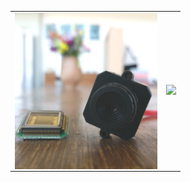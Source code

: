 <table>
<tr>
<td><a href="https://inilabs.com/user-guide-mini-edvs/"><img src="/extras/media/miniedvs.jpg" height=250 align=left></a></td>
<td><img src="media/movie.gif" height=250></td>
</tr>
</table>
